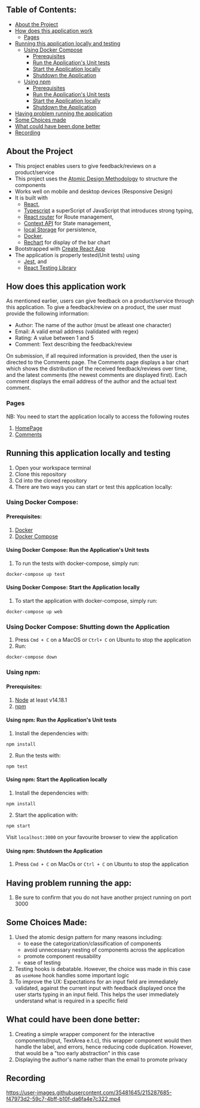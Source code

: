 ## Table of Contents:

-   [About the Project](#about-the-project)
-   [How does this application work](#how-does-this-application-work)
    -   [Pages](#pages)
-   [Running this application locally and testing](#running-this-application-locally-and-testing)
    -   [Using Docker Compose](#using-docker-compose)
        -   [Prerequisites](#prerequisites)
        -   [Run the Application's Unit tests](#using-docker-compose-run-the-applications-unit-tests)
        -   [Start the Application locally](#using-docker-compose-start-the-application-locally)
        -   [Shutdown the Application](#using-docker-compose-shutting-down-the-application)
    -   [Using npm](#using-npm)
        -   [Prerequisites](#prerequisites-1)
        -   [Run the Application's Unit tests](#using-npm-run-the-applications-unit-tests)
        -   [Start the Application locally](#using-npm-start-the-application-locally)
        -   [Shutdown the Application](#using-npm-shutdown-the-application)
-   [Having problem running the application](#having-problem-running-the-app)
-   [Some Choices made](#some-choices-made)
-   [What could have been done better](#what-could-have-been-done-better)
-   [Recording](#recording)

## About the Project

-   This project enables users to give feedback/reviews on a product/service
-   This project uses the [Atomic Design Methodology](https://atomicdesign.bradfrost.com/chapter-2/) to structure the components
-   Works well on mobile and desktop devices (Responsive Design)
-   It is built with
    -   [React](https://reactjs.org/),
    -   [Typescript](https://www.typescriptlang.org/) a superScript of JavaScript that introduces strong typing,
    -   [React router](https://reactrouter.com/en/main/start/overview) for Route management,
    -   [Context API](https://beta.reactjs.org/learn/passing-data-deeply-with-context) for State management,
    -   [local Storage](https://developer.mozilla.org/en-US/docs/Web/API/Window/localStorage) for persistence,
    -   [Docker](https://www.docker.com/),
    -   [Rechart](https://recharts.org/en-US/) for display of the bar chart
-   Bootstrapped with [Create React App](https://create-react-app.dev/)
-   The application is properly tested(Unit tests) using
    -   [Jest](https://jestjs.io/), and
    -   [React Testing Library](https://testing-library.com/docs/react-testing-library/intro/)

## How does this application work

As mentioned earlier, users can give feedback on a product/service through this application. To give a feedback/review on a product, the user must provide the following information:

-   Author: The name of the author (must be atleast one character)
-   Email: A valid email address (validated with regex)
-   Rating: A value between 1 and 5
-   Comment: Text describing the feedback/review

On submission, if all required information is provided, then the user is directed to the Comments page.
The Comments page displays a bar chart which shows the distribution of the received feedback/reviews over time, and the latest comments (the newest comments are displayed first). Each comment displays the email address of the author and the actual text comment.

### Pages

NB: You need to start the application locally to access the following routes

1. [HomePage](http://localhost:3000/)
2. [Comments](http://localhost:3000/comments)

## Running this application locally and testing

1. Open your workspace terminal
2. Clone this repository
3. Cd into the cloned repository
4. There are two ways you can start or test this application locally:

### Using Docker Compose:

#### Prerequisites:

1.  [Docker](https://docs.docker.com/get-docker/)
2.  [Docker Compose](https://docs.docker.com/compose/install/)

#### Using Docker Compose: Run the Application's Unit tests

1. To run the tests with docker-compose, simply run:

```
docker-compose up test
```

#### Using Docker Compose: Start the Application locally

1. To start the application with docker-compose, simply run:

```
docker-compose up web
```

### Using Docker Compose: Shutting down the Application

1. Press `Cmd + C` on a MacOS or `Ctrl+ C` on Ubuntu to stop the application
2. Run:

```
docker-compose down
```

### Using npm:

#### Prerequisites:

1. [Node](https://nodejs.org/en/) at least v14.18.1
2. [npm](https://docs.npmjs.com/downloading-and-installing-node-js-and-npm)

#### Using npm: Run the Application's Unit tests

1. Install the dependencies with:

```
npm install
```

2. Run the tests with:

```
npm test
```

#### Using npm: Start the Application locally

1. Install the dependencies with:

```
npm install
```

2. Start the application with:

```
npm start
```

Visit `localhost:3000` on your favourite browser to view the application

#### Using npm: Shutdown the Application

1. Press `Cmd + C` on MacOs or `Ctrl + C` on Ubuntu to stop the application

## Having problem running the app:

1. Be sure to confirm that you do not have another project running on port 3000

## Some Choices Made:

1. Used the atomic design pattern for many reasons including:
    - to ease the categorization/classification of components
    - avoid unnecessary nesting of components across the application
    - promote component reusability
    - ease of testing
2. Testing hooks is debatable. However, the choice was made in this case as `useHome` hook handles some important logic
3. To improve the UX: Expectations for an input field are immediately validated, against the current input with feedback displayed once the user starts typing in an input field. This helps the user immediately understand what is required in a specific field

## What could have been done better:

1. Creating a simple wrapper component for the interactive components(Input, TextArea e.t.c), this wrapper component would then handle the label, and errors, hence reducing code duplication. However, that would be a "too early abstraction" in this case
2. Displaying the author's name rather than the email to promote privacy

## Recording

https://user-images.githubusercontent.com/35481645/215287685-f47973d2-59c7-4bff-b10f-da6fa4e7c322.mp4
